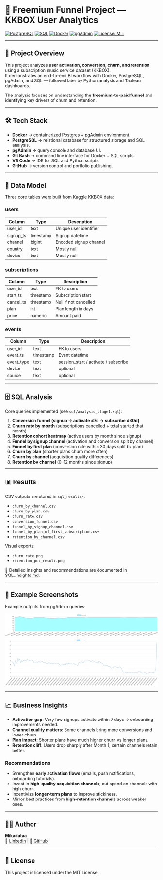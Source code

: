 # 🎵 Freemium Funnel Project — KKBOX User Analytics  

[![PostgreSQL](https://img.shields.io/badge/PostgreSQL-15-blue.svg)](https://www.postgresql.org/) 
[![SQL](https://img.shields.io/badge/SQL-queries-lightgrey.svg)]() 
[![Docker](https://img.shields.io/badge/Docker-Enabled-blue.svg)](https://www.docker.com/) 
[![pgAdmin](https://img.shields.io/badge/pgAdmin-4-orange.svg)](https://www.pgadmin.org/) 
[![License: MIT](https://img.shields.io/badge/License-MIT-green.svg)](LICENSE)

---

## 📖 Project Overview
This project analyzes **user activation, conversion, churn, and retention** using a subscription music service dataset (KKBOX).  
It demonstrates an end-to-end BI workflow with Docker, PostgreSQL, pgAdmin, and SQL — followed later by Python analysis and Tableau dashboards.

The analysis focuses on understanding the **freemium-to-paid funnel** and identifying key drivers of churn and retention.

---

## 🛠️ Tech Stack
- **Docker** → containerized Postgres + pgAdmin environment.  
- **PostgreSQL** → relational database for structured storage and SQL analysis.  
- **pgAdmin** → query console and database UI.  
- **Git Bash** → command line interface for Docker + SQL scripts.  
- **VS Code** → IDE for SQL and Python scripts.  
- **GitHub** → version control and portfolio publishing.  

---

## 📂 Data Model
Three core tables were built from Kaggle KKBOX data:

### users
| Column     | Type      | Description |
|------------|-----------|-------------|
| user_id    | text      | Unique user identifier |
| signup_ts  | timestamp | Signup datetime |
| channel    | bigint    | Encoded signup channel |
| country    | text      | Mostly null |
| device     | text      | Mostly null |

### subscriptions
| Column     | Type      | Description |
|------------|-----------|-------------|
| user_id    | text      | FK to users |
| start_ts   | timestamp | Subscription start |
| cancel_ts  | timestamp | Null if not cancelled |
| plan       | int       | Plan length in days |
| price      | numeric   | Amount paid |

### events
| Column     | Type      | Description |
|------------|-----------|-------------|
| user_id    | text      | FK to users |
| event_ts   | timestamp | Event datetime |
| event_type | text      | session_start / activate / subscribe |
| device     | text      | optional |
| source     | text      | optional |

---

## 🗄️ SQL Analysis
Core queries implemented (see `sql/analysis_stage1.sql`):

1. **Conversion funnel (signup → activate ≤7d → subscribe ≤30d)**  
2. **Churn rate by month** (subscriptions cancelled ÷ total started that month)  
3. **Retention cohort heatmap** (active users by month since signup)  
4. **Funnel by signup channel** (activation and conversion split by channel)  
5. **Funnel by first plan** (conversion rate within 30 days split by plan)  
6. **Churn by plan** (shorter plans churn more often)  
7. **Churn by channel** (acquisition quality differences)  
8. **Retention by channel** (0–12 months since signup)

---

## 📊 Results
CSV outputs are stored in `sql_results/`:

- `churn_by_channel.csv`  
- `churn_by_plan.csv`  
- `churn_rate.csv`  
- `conversion_funnel.csv`  
- `funnel_by_signup_channel.csv`  
- `funnel_by_plan_of_first_subscription.csv`  
- `retention_by_channel.csv`  

Visual exports:  
- `churn_rate.png`  
- `retention_pct_result.png`

📄 Detailed insights and recommendations are documented in [SQL_Insights.md](sql_results/SQL_Insights.md).


---

## 📸 Example Screenshots
Example outputs from pgAdmin queries:

![Churn by plan](sql_results/churn_rate.png)
![Retention cohort](sql_results/retention_pct_result.png)


---

## 📈 Business Insights
- **Activation gap**: Very few signups activate within 7 days → onboarding improvements needed.  
- **Channel quality matters**: Some channels bring more conversions and lower churn.  
- **Plan impact**: Shorter plans have much higher churn vs longer plans.  
- **Retention cliff**: Users drop sharply after Month 1; certain channels retain better.  

### Recommendations
- Strengthen **early activation flows** (emails, push notifications, onboarding tutorials).  
- Invest in **high-quality acquisition channels**; cut spend on channels with high churn.  
- Incentivize **longer-term plans** to improve stickiness.  
- Mirror best practices from **high-retention channels** across weaker ones.

---

## 👩‍💻 Author
**Mikadataa**  
🔗 [LinkedIn](https://www.linkedin.com/in/smagulova/) | 🐙 [GitHub](https://github.com/Mikadataa)

---

## 📄 License
This project is licensed under the MIT License.
